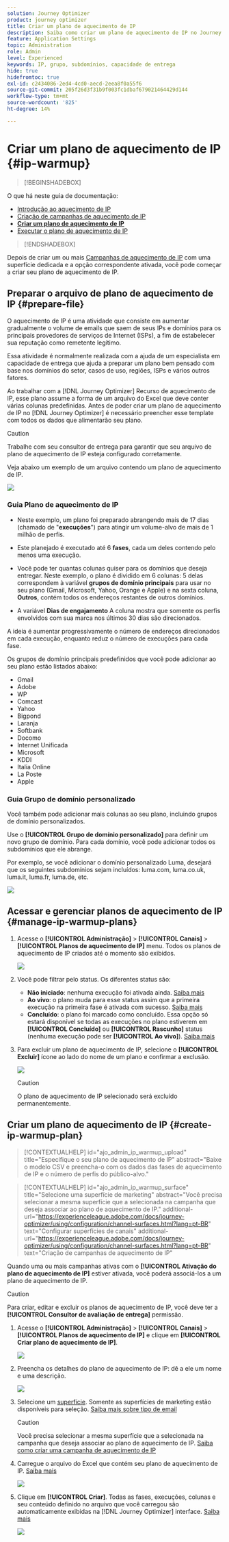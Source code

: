 ```yaml
---
solution: Journey Optimizer
product: journey optimizer
title: Criar um plano de aquecimento de IP
description: Saiba como criar um plano de aquecimento de IP no Journey Optimizer
feature: Application Settings
topic: Administration
role: Admin
level: Experienced
keywords: IP, grupo, subdomínios, capacidade de entrega
hide: true
hidefromtoc: true
exl-id: c2434086-2ed4-4cd0-aecd-2eea8f0a55f6
source-git-commit: 205f26d3f31b9f003fc1dbaf679021464429d144
workflow-type: tm+mt
source-wordcount: '825'
ht-degree: 14%

---
```


# Criar um plano de aquecimento de IP {#ip-warmup}

>[!BEGINSHADEBOX]

O que há neste guia de documentação:

* [Introdução ao aquecimento de IP](ip-warmup-gs.md)
* [Criação de campanhas de aquecimento de IP](ip-warmup-campaign.md)
* **[Criar um plano de aquecimento de IP](ip-warmup-plan.md)**
* [Executar o plano de aquecimento de IP](ip-warmup-execution.md)

>[!ENDSHADEBOX]

Depois de criar um ou mais [Campanhas de aquecimento de IP](ip-warmup-campaign.md) com uma superfície dedicada e a opção correspondente ativada, você pode começar a criar seu plano de aquecimento de IP.

## Preparar o arquivo de plano de aquecimento de IP {#prepare-file}

O aquecimento de IP é uma atividade que consiste em aumentar gradualmente o volume de emails que saem de seus IPs e domínios para os principais provedores de serviços de Internet (ISPs), a fim de estabelecer sua reputação como remetente legítimo.

Essa atividade é normalmente realizada com a ajuda de um especialista em capacidade de entrega que ajuda a preparar um plano bem pensado com base nos domínios do setor, casos de uso, regiões, ISPs e vários outros fatores.

Ao trabalhar com a [!DNL Journey Optimizer] Recurso de aquecimento de IP, esse plano assume a forma de um arquivo do Excel que deve conter várias colunas predefinidas. Antes de poder criar um plano de aquecimento de IP no [!DNL Journey Optimizer] é necessário preencher esse template com todos os dados que alimentarão seu plano.

>[!CAUTION]
>
>Trabalhe com seu consultor de entrega para garantir que seu arquivo de plano de aquecimento de IP esteja configurado corretamente.

Veja abaixo um exemplo de um arquivo contendo um plano de aquecimento de IP.

![](assets/ip-warmup-sample-file.png)

### Guia Plano de aquecimento de IP

* Neste exemplo, um plano foi preparado abrangendo mais de 17 dias (chamado de &quot;**execuções**&quot;) para atingir um volume-alvo de mais de 1 milhão de perfis.

* Este planejado é executado até 6 **fases**, cada um deles contendo pelo menos uma execução.

* Você pode ter quantas colunas quiser para os domínios que deseja entregar. Neste exemplo, o plano é dividido em 6 colunas: 5 delas correspondem à variável **grupos de domínio principais** para usar no seu plano (Gmail, Microsoft, Yahoo, Orange e Apple) e na sexta coluna, **Outros**, contém todos os endereços restantes de outros domínios.
* A variável **Dias de engajamento** A coluna mostra que somente os perfis envolvidos com sua marca nos últimos 30 dias são direcionados.

A ideia é aumentar progressivamente o número de endereços direcionados em cada execução, enquanto reduz o número de execuções para cada fase.

Os grupos de domínio principais predefinidos que você pode adicionar ao seu plano estão listados abaixo:

* Gmail
* Adobe
* WP
* Comcast
* Yahoo
* Bigpond
* Laranja
* Softbank
* Docomo
* Internet Unificada
* Microsoft
* KDDI
* Italia Online
* La Poste
* Apple

### Guia Grupo de domínio personalizado

Você também pode adicionar mais colunas ao seu plano, incluindo grupos de domínio personalizados.

Use o **[!UICONTROL Grupo de domínio personalizado]** para definir um novo grupo de domínio. Para cada domínio, você pode adicionar todos os subdomínios que ele abrange.<!--TBC-->

Por exemplo, se você adicionar o domínio personalizado Luma, desejará que os seguintes subdomínios sejam incluídos: luma.com, luma.co.uk, luma.it, luma.fr, luma.de, etc.

![](assets/ip-warmup-sample-file-custom.png)

## Acessar e gerenciar planos de aquecimento de IP {#manage-ip-warmup-plans}

1. Acesse o **[!UICONTROL Administração]** > **[!UICONTROL Canais]** > **[!UICONTROL Planos de aquecimento de IP]** menu. Todos os planos de aquecimento de IP criados até o momento são exibidos.

   ![](assets/ip-warmup-filter-list.png)

1. Você pode filtrar pelo status. Os diferentes status são:

   * **Não iniciado**: nenhuma execução foi ativada ainda. [Saiba mais](ip-warmup-execution.md#define-runs)
   * **Ao vivo**: o plano muda para esse status assim que a primeira execução na primeira fase é ativada com sucesso. [Saiba mais](ip-warmup-execution.md#define-runs)
   * **Concluído**: o plano foi marcado como concluído. Essa opção só estará disponível se todas as execuções no plano estiverem em **[!UICONTROL Concluído]** ou **[!UICONTROL Rascunho]** status (nenhuma execução pode ser **[!UICONTROL Ao vivo]**). [Saiba mais](ip-warmup-execution.md#mark-as-completed)
     <!--* **Paused**: to check (user action)-->

1. Para excluir um plano de aquecimento de IP, selecione o **[!UICONTROL Excluir]** ícone ao lado do nome de um plano e confirmar a exclusão.

   ![](assets/ip-warmup-delete-plan.png)

   >[!CAUTION]
   >
   >O plano de aquecimento de IP selecionado será excluído permanentemente.

## Criar um plano de aquecimento de IP {#create-ip-warmup-plan}

>[!CONTEXTUALHELP]
>id="ajo_admin_ip_warmup_upload"
>title="Especifique o seu plano de aquecimento de IP"
>abstract="Baixe o modelo CSV e preencha-o com os dados das fases de aquecimento de IP e o número de perfis do público-alvo."

>[!CONTEXTUALHELP]
>id="ajo_admin_ip_warmup_surface"
>title="Selecione uma superfície de marketing"
>abstract="Você precisa selecionar a mesma superfície que a selecionada na campanha que deseja associar ao plano de aquecimento de IP."
>additional-url="https://experienceleague.adobe.com/docs/journey-optimizer/using/configuration/channel-surfaces.html?lang=pt-BR" text="Configurar superfícies de canais"
>additional-url="https://experienceleague.adobe.com/docs/journey-optimizer/using/configuration/channel-surfaces.html?lang=pt-BR" text="Criação de campanhas de aquecimento de IP"

Quando uma ou mais campanhas ativas com o **[!UICONTROL Ativação do plano de aquecimento de IP]** estiver ativada, você poderá associá-los a um plano de aquecimento de IP.

>[!CAUTION]
>
>Para criar, editar e excluir os planos de aquecimento de IP, você deve ter a **[!UICONTROL Consultor de avaliação de entrega]** permissão. <!--Learn more on managing [!DNL Journey Optimizer] users' access rights in [this section](../administration/permissions-overview.md).-->

1. Acesse o **[!UICONTROL Administração]** > **[!UICONTROL Canais]** > **[!UICONTROL Planos de aquecimento de IP]** e clique em **[!UICONTROL Criar plano de aquecimento de IP]**.

   ![](assets/ip-warmup-create-plan.png)

1. Preencha os detalhes do plano de aquecimento de IP: dê a ele um nome e uma descrição.

   ![](assets/ip-warmup-plan-details.png)

1. Selecione um [superfície](channel-surfaces.md). Somente as superfícies de marketing estão disponíveis para seleção. [Saiba mais sobre tipo de email](../email/email-settings.md#email-type)

   >[!CAUTION]
   >
   >Você precisa selecionar a mesma superfície que a selecionada na campanha que deseja associar ao plano de aquecimento de IP. [Saiba como criar uma campanha de aquecimento de IP](ip-warmup-campaign.md)

1. Carregue o arquivo do Excel que contém seu plano de aquecimento de IP. [Saiba mais](#prepare-file)

   <!--
    You can also download the Excel template from the [!DNL Journey Optimizer] user interface and upload it after filling it with the IP warmup details.-->

   ![](assets/ip-warmup-upload-success.png)

1. Clique em **[!UICONTROL Criar]**. Todas as fases, execuções, colunas e seu conteúdo definido no arquivo que você carregou são automaticamente exibidas na [!DNL Journey Optimizer] interface. [Saiba mais](ip-warmup-execution.md)

   ![](assets/ip-warmup-plan-uploaded.png)
